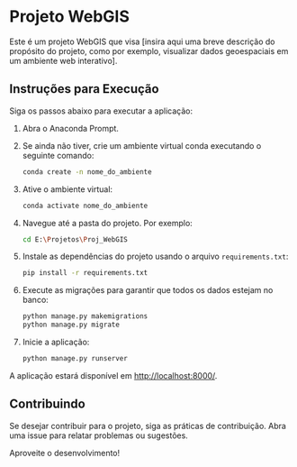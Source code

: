 # Projeto WebGIS

Este é um projeto WebGIS que visa [insira aqui uma breve descrição do propósito do projeto, como por exemplo, visualizar dados geoespaciais em um ambiente web interativo].

## Instruções para Execução

Siga os passos abaixo para executar a aplicação:

1. Abra o Anaconda Prompt.

2. Se ainda não tiver, crie um ambiente virtual conda executando o seguinte comando:

    ```bash
    conda create -n nome_do_ambiente
    ```

3. Ative o ambiente virtual:

    ```bash
    conda activate nome_do_ambiente
    ```

4. Navegue até a pasta do projeto. Por exemplo:

    ```bash
    cd E:\Projetos\Proj_WebGIS
    ```

5. Instale as dependências do projeto usando o arquivo `requirements.txt`:

    ```bash
    pip install -r requirements.txt
    ```

6. Execute as migrações para garantir que todos os dados estejam no banco:

    ```bash
    python manage.py makemigrations
    python manage.py migrate
    ```

7. Inicie a aplicação:

    ```bash
    python manage.py runserver
    ```

A aplicação estará disponível em [http://localhost:8000/](http://localhost:8000/).

## Contribuindo

Se desejar contribuir para o projeto, siga as práticas de contribuição. Abra uma issue para relatar problemas ou sugestões.

Aproveite o desenvolvimento!
